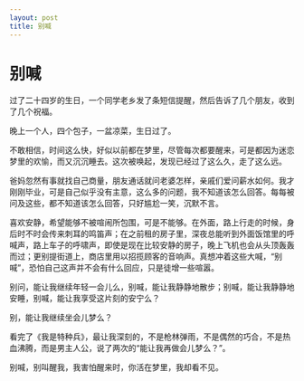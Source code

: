 ```yaml
---
layout: post
title: 别喊 
---
```


# 别喊 

过了二十四岁的生日，一个同学老乡发了条短信提醒，然后告诉了几个朋友，收到了几个祝福。

晚上一个人，四个包子，一盆凉菜，生日过了。

不敢相信，时间这么快，好似以前都在梦里，尽管每次都要醒来，可是都因为迷恋梦里的欢愉，而又沉沉睡去。这次被唤起，发现已经过了这么久，走了这么远。

爸妈忽然有事就找自己商量，朋友通话就问老婆怎样，亲戚们爱问薪水如何。我才刚刚毕业，可是自己似乎没有主意，这么多的问题，我不知道该怎么回答。每每被问及这些，都不知道该怎么回答，只好尴尬一笑，沉默不言。

喜欢安静，希望能够不被喧闹所包围，可是不能够。在外面，路上行走的时候，身后时不时会传来刺耳的鸣笛声；在之前租的房子里，深夜总能听到外面饭馆里的呼喊声，路上车子的呼啸声，即使是现在比较安静的房子，晚上飞机也会从头顶轰轰而过；更别提街道上，商店里用以招揽顾客的音响声。真想冲着这些大喊，“别喊”，恐怕自己这声并不会有什么回应，只是徒增一些喧嚣。

别问，能让我继续年轻一会儿么，别喊，能让我静静地散步；别喊，能让我静静地安睡，别喊，能让我享受这片刻的安宁么？

别，能让我继续坐会儿梦么？

看完了《我是特种兵》，最让我深刻的，不是枪林弹雨，不是偶然的巧合，不是热血沸腾，而是男主人公，说了两次的“能让我再做会儿梦么？”。

别喊，别叫醒我，我害怕醒来时，你活在梦里，我却看不见。